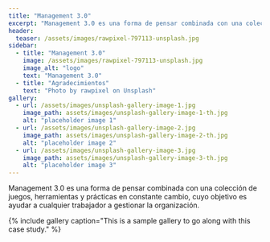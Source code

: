 ```yaml
---
title: "Management 3.0"
excerpt: "Management 3.0 es una forma de pensar combinada con una colección de juegos, herramientas y prácticas en constante cambio, cuyo objetivo es ayudar a cualquier trabajador a gestionar la organización."
header:
  teaser: /assets/images/rawpixel-797113-unsplash.jpg
sidebar:
  - title: "Management 3.0"
    image: /assets/images/rawpixel-797113-unsplash.jpg
    image_alt: "logo"
    text: "Management 3.0"
  - title: "Agradecimientos"
    text: "Photo by rawpixel on Unsplash"
gallery:
  - url: /assets/images/unsplash-gallery-image-1.jpg
    image_path: assets/images/unsplash-gallery-image-1-th.jpg
    alt: "placeholder image 1"
  - url: /assets/images/unsplash-gallery-image-2.jpg
    image_path: assets/images/unsplash-gallery-image-2-th.jpg
    alt: "placeholder image 2"
  - url: /assets/images/unsplash-gallery-image-3.jpg
    image_path: assets/images/unsplash-gallery-image-3-th.jpg
    alt: "placeholder image 3"
---
```


Management 3.0 es una forma de pensar combinada con una colección de juegos, herramientas y prácticas en constante cambio, cuyo objetivo es ayudar a cualquier trabajador a gestionar la organización.

{% include gallery caption="This is a sample gallery to go along with this case study." %}

